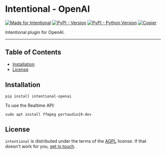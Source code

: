 # Intentional - OpenAI

[![Made for Intentional](https://img.shields.io/badge/made_for-intentional-blue)](https://intentional-ai.github.io/intentional/docs/home/)
[![PyPI - Version](https://img.shields.io/pypi/v/intentional-openai.svg)](https://pypi.org/project/intentional-openai)
[![PyPI - Python Version](https://img.shields.io/pypi/pyversions/intentional-openai.svg)](https://pypi.org/project/intentional-openai)
[![Copier](https://img.shields.io/endpoint?url=https://raw.githubusercontent.com/copier-org/copier/master/img/badge/badge-grayscale-inverted-border-orange.json)](https://github.com/copier-org/copier)

Intentional plugin for OpenAI.

-----

## Table of Contents

- [Installation](#installation)
- [License](#license)

## Installation

```console
pip install intentional-openai
```

To use the Realtime API:

```
sudo apt install ffmpeg portaudio19-dev
```

## License

`intentional` is distributed under the terms of the [AGPL](LICENSE.txt) license. If that doesn't work for you, [get in touch](mailto:github@zansara.dev).
